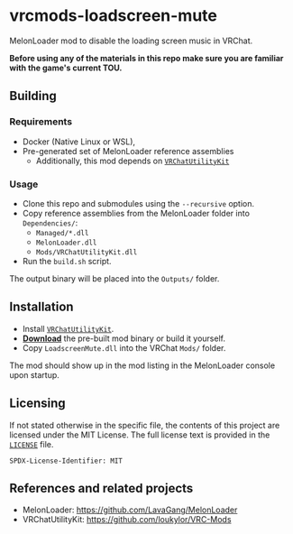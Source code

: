 # vrcmods-loadscreen-mute

MelonLoader mod to disable the loading screen music in VRChat.

**Before using any of the materials in this repo make sure you are familiar with the game's current TOU.**

## Building

### Requirements

- Docker (Native Linux or WSL),
- Pre-generated set of MelonLoader reference assemblies
    - Additionally, this mod depends on [`VRChatUtilityKit`](https://github.com/loukylor/VRC-Mods/releases)

### Usage

- Clone this repo and submodules using the `--recursive` option.
- Copy reference assemblies from the MelonLoader folder into `Dependencies/`:
    - `Managed/*.dll`
    - `MelonLoader.dll`
    - `Mods/VRChatUtilityKit.dll`
- Run the `build.sh` script.

The output binary will be placed into the `Outputs/` folder.

## Installation

- Install [`VRChatUtilityKit`](https://github.com/loukylor/VRC-Mods/releases).
- [**Download**](https://github.com/islandcontroller/vrcmods-loadscreen-mute/releases/latest) the pre-built mod binary or build it yourself.
- Copy `LoadscreenMute.dll` into the VRChat `Mods/` folder.

The mod should show up in the mod listing in the MelonLoader console upon startup.

## Licensing

If not stated otherwise in the specific file, the contents of this project are licensed under the MIT License. The full license text is provided in the [`LICENSE`](LICENSE) file.

    SPDX-License-Identifier: MIT

## References and related projects

* MelonLoader: https://github.com/LavaGang/MelonLoader
* VRChatUtilityKit: https://github.com/loukylor/VRC-Mods